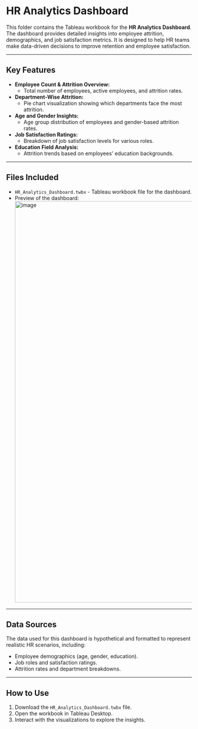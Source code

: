 # HR Analytics Dashboard

This folder contains the Tableau workbook for the **HR Analytics Dashboard**. The dashboard provides detailed insights into employee attrition, demographics, and job satisfaction metrics. It is designed to help HR teams make data-driven decisions to improve retention and employee satisfaction.

---

## Key Features

- **Employee Count & Attrition Overview:**
  - Total number of employees, active employees, and attrition rates.
- **Department-Wise Attrition:**
  - Pie chart visualization showing which departments face the most attrition.
- **Age and Gender Insights:**
  - Age group distribution of employees and gender-based attrition rates.
- **Job Satisfaction Ratings:**
  - Breakdown of job satisfaction levels for various roles.
- **Education Field Analysis:**
  - Attrition trends based on employees' education backgrounds.

---

## Files Included

- `HR_Analytics_Dashboard.twbx` - Tableau workbook file for the dashboard.
- Preview of the dashboard:
  <img width="1088" alt="image" src="https://github.com/user-attachments/assets/f28921ba-48d0-49f1-ae54-f71c148f562d" />


---

## Data Sources

The data used for this dashboard is hypothetical and formatted to represent realistic HR scenarios, including:
- Employee demographics (age, gender, education).
- Job roles and satisfaction ratings.
- Attrition rates and department breakdowns.

---

## How to Use

1. Download the `HR_Analytics_Dashboard.twbx` file.
2. Open the workbook in Tableau Desktop.
3. Interact with the visualizations to explore the insights.
